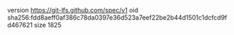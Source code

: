 version https://git-lfs.github.com/spec/v1
oid sha256:fdd8aeff0af386c78da0397e36d523a7eef22be2b44d1501c1dcfcd9fd467621
size 1825

